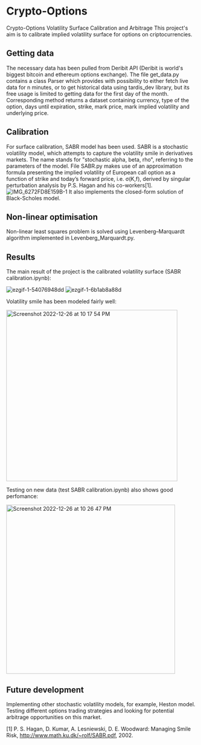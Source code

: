 # Crypto-Options
Crypto-Options Volatility Surface Calibration and Arbitrage
This project's aim is to calibrate implied volatility surface for options on criptocurrencies.

## Getting data
The necessary data has been pulled from Deribit API (Deribit is world's biggest bitcoin and ethereum options exchange). The file get_data.py contains a class Parser which provides with possibility to either fetch live data for n minutes, or to get historical data using tardis_dev library, but its free usage is limited to getting data for the first day of the month. Corresponding method  returns a dataset containing currency, type of the option, days until expiration, strike, mark price, mark implied volatility and underlying price. 

## Calibration
For surface calibration, SABR model has been used. SABR is a stochastic volatility model, which attempts to capture the volatility smile in derivatives markets. The name stands for "stochastic alpha, beta, rho", referring to the parameters of the model. File SABR.py makes use of an approximation formula presenting the implied volatility of European call option as a function of strike and today’s forward price, i.e. σ(K,f), derived by singular perturbation analysis by P.S. Hagan and his co-workers[1].
![IMG_6272FD8E159B-1](https://user-images.githubusercontent.com/60070857/209577582-dea15fa9-89c7-45d3-bfdd-669b922def37.jpeg)
It also implements the closed-form solution of Black-Scholes model.

## Non-linear optimisation
Non-linear least squares problem is solved using Levenberg–Marquardt algorithm implemented in Levenberg_Marquardt.py.

## Results
The main result of the project is the calibrated volatility surface (SABR calibration.ipynb):

![ezgif-1-54076948dd](https://user-images.githubusercontent.com/60070857/209576440-45c0b193-d70c-42aa-9442-f90501aa5ae7.gif?raw=true)
![ezgif-1-6b1ab8a88d](https://user-images.githubusercontent.com/60070857/209576443-42db3aab-c974-4dbf-af22-ef6912091cdd.gif?raw=true)


Volatility smile has been modeled fairly well:

<img width="453" alt="Screenshot 2022-12-26 at 10 17 54 PM" src="https://user-images.githubusercontent.com/60070857/209577855-c3ea9547-e74d-4456-b141-b43dd64ccebb.png">


Testing on new data (test SABR calibration.ipynb) also shows good perfomance:

<img width="447" alt="Screenshot 2022-12-26 at 10 26 47 PM" src="https://user-images.githubusercontent.com/60070857/209578353-ef42b95d-22e4-4f09-9585-0f7efdf6239b.png">


## Future development
Implementing other stochastic volatility models, for example, Heston model.
Testing different options trading strategies and looking for potential arbitrage opportunities on this market.




[1] P. S. Hagan, D. Kumar, A. Lesniewski, D. E. Woodward: Managing Smile Risk, http://www.math.ku.dk/~rolf/SABR.pdf, 2002.

